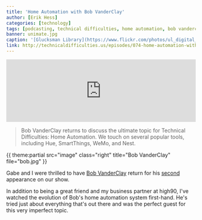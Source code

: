 ```yaml
---
title: 'Home Automation with Bob VanderClay'
author: [Erik Hess]
categories: [technology]
tags: [podcasting, technical difficulties, home automation, bob vanderclay]
banner: unimate.jpg
caption: '[Glucksman Library](https://www.flickr.com/photos/ul_digital_library/11102656665)'
link: http://technicaldifficulties.us/episodes/074-home-automation-with-bob-vanderclay
---
```


<iframe width="100%" height="166" scrolling="no" frameborder="no" src="https://w.soundcloud.com/player/?url=https%3A//api.soundcloud.com/tracks/146573770&amp;color=ff5500&amp;auto_play=false&amp;hide_related=false&amp;show_artwork=true"></iframe>

> Bob VanderClay returns to discuss the ultimate topic for Technical Difficulties: Home Automation. We touch on several popular tools, including Hue, SmartThings, WeMo, and Nest.

{{ theme:partial src="image" class="right" title="Bob VanderClay" file="bob.jpg" }}

Gabe and I were thrilled to have [Bob VanderClay](http://takitapart.com) return for his [second](http://technicaldifficulties.us/episodes/032-blogging-platforms-with-bob-vanderclay) appearance on our show. 

In addition to being a great friend and my business partner at high90, I've watched the evolution of Bob's home automation system first-hand. He's tried just about everything that's out there and was the perfect guest for this very imperfect topic.
